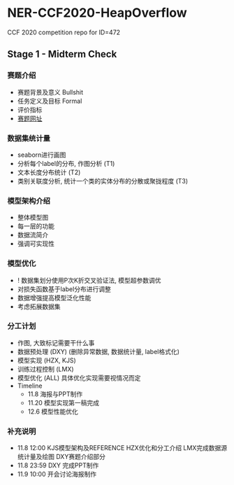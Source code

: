 # NER-CCF2020-HeapOverflow
CCF 2020 competition repo for ID=472

## Stage 1 - Midterm Check

### 赛题介绍
  - 赛题背景及意义 Bullshit
  - 任务定义及目标 Formal
  - 评价指标
  - [赛题网址](https://www.datafountain.cn/competitions/472)

### 数据集统计量
  - seaborn进行画图
  - 分析每个label的分布, 作图分析 (T1)
  - 文本长度分布统计 (T2)
  - 类别关联度分析, 统计一个类的实体分布的分散或聚拢程度 (T3)

### 模型架构介绍
  - 整体模型图
  - 每一层的功能
  - 数据流简介
  - 强调可实现性

### 模型优化
  - ! 数据集划分使用P次K折交叉验证法, 模型超参数调优
  - 对损失函数基于label分布进行调整
  - 数据增强提高模型泛化性能
  - 考虑拓展数据集

### 分工计划
  - 作图, 大致标记需要干什么事
  - 数据预处理 (DXY) (删除异常数据, 数据统计量, label格式化)
  - 模型实现 (HZX, KJS)
  - 训练过程控制 (LMX)
  - 模型优化 (ALL) 具体优化实现需要视情况而定
  - Timeline
      - 11.8  海报与PPT制作
      - 11.20 模型实现第一稿完成
      - 12.6  模型性能优化

### 补充说明
  - 11.8 12:00 KJS模型架构及REFERENCE HZX优化和分工介绍 LMX完成数据源统计量及绘图 DXY赛题介绍部分
  - 11.8 23:59 DXY 完成PPT制作
  - 11.9 10:00 开会讨论海报制作
